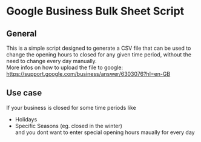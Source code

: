 # Google Business Bulk Sheet Script
## General
This is a simple script designed to generate a CSV file that can be used to change the opening hours to closed for any given time period, without the need to change every day manually.  
More infos on how to upload the file to google: https://support.google.com/business/answer/6303076?hl=en-GB

## Use case  
If your business is closed for some time periods like  
- Holidays  
- Specific Seasons (eg. closed in the winter)  
and you dont want to enter special opening hours maually for every day  
